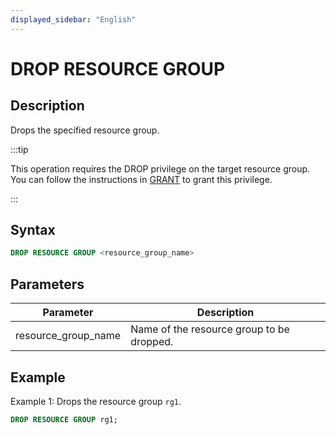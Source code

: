```yaml
---
displayed_sidebar: "English"
---
```


# DROP RESOURCE GROUP

## Description

Drops the specified resource group.

:::tip

This operation requires the DROP privilege on the target resource group. You can follow the instructions in [GRANT](../account-management/GRANT.md) to grant this privilege.

:::

## Syntax

```SQL
DROP RESOURCE GROUP <resource_group_name>
```

## Parameters

| **Parameter**       | **Description**                           |
| ------------------- | ----------------------------------------- |
| resource_group_name | Name of the resource group to be dropped. |

## Example

Example 1: Drops the resource group `rg1`.

```SQL
DROP RESOURCE GROUP rg1;
```

